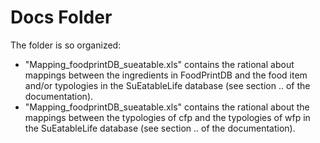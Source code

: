 # Docs Folder

The folder is so organized:

*   "Mapping_foodprintDB_sueatable.xls" contains the rational about mappings between the ingredients in FoodPrintDB and the food item and/or typologies in the SuEatableLife database (see section .. of the documentation).
*   "Mapping_foodprintDB_sueatable.xls" contains the rational about the mappings between the typologies of cfp and the typologies of wfp in the SuEatableLife database (see section .. of the documentation).
